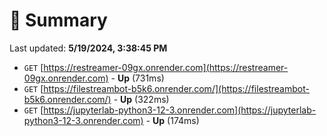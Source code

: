 # 📖 Summary
Last updated: **5/19/2024, 3:38:45 PM**

- `GET` [https://restreamer-09gx.onrender.com](https://restreamer-09gx.onrender.com) - **Up** (731ms)
- `GET` [https://filestreambot-b5k6.onrender.com/](https://filestreambot-b5k6.onrender.com/) - **Up** (322ms)
- `GET` [https://jupyterlab-python3-12-3.onrender.com](https://jupyterlab-python3-12-3.onrender.com) - **Up** (174ms)

